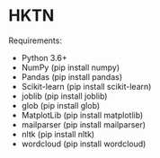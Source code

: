 # HKTN
Requirements:
* Python 3.6+
* NumPy (pip install numpy)
* Pandas (pip install pandas)
* Scikit-learn (pip install scikit-learn)
* joblib (pip install joblib)
* glob (pip install glob)
* MatplotLib (pip install matplotlib)
* mailparser (pip install mailparser)
* nltk (pip install nltk)
* wordcloud (pip install wordcloud)